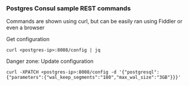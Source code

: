 ### Postgres Consul sample REST commands
Commands are shown using curl, but can be easily ran using Fiddler or even a browser

Get configuration
```
curl <postgres-ip>:8008/config | jq
```
Danger zone: Update configuration
```
curl -XPATCH <postgres-ip>:8008/config -d '{"postgresql":{"parameters":{"wal_keep_segments":"180","max_wal_size":"3GB"}}}'
```
